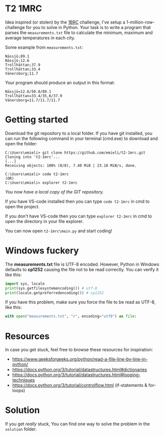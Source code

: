 # T2 1MRC
Idea inspired (or stolen) by the [1BRC](https://1brc.dev) challenge, I've setup a 1-million-row-challenge for you to solve in Python.
Your task is to write a program that parses the `measurements.txt` file to calculate the minimum, maximum and average temperatures in each city. 

Some example from `measurements.txt`:
```
Nässjö;89.1
Nässjö;12.6
Trollhättan;37.9
Trollhättan;33.4
Vänersborg;11.7
```

Your program should produce an output in this format:
```
Nässjö=12.6/50.8/89.1
Trollhättan=33.4/35,6/37.9
Vänersborg=11.7/11.7/11.7
```

# Getting started
Download the git repository to a local folder. If you have git installed, you can run the following command in your terminal (cmd.exe) to download and open the folder:
```
C:\Users\emieli> git clone https://github.com/emieli/t2-1mrc.git
Cloning into 't2-1mrc'...
[...]
Receiving objects: 100% (8/8), 7.40 MiB | 23.18 MiB/s, done.

C:\Users\emieli> code t2-1mrc
(OR)
C:\Users\emieli> explorer t2-1mrc
```
*You now have a local copy of the GIT repository.*

If you have VS-code installed then you can type `code t2-1mrc` in cmd to open the project. 

If you don't have VS-code then you can type `explorer t2-1mrc` in cmd to open the directory in your file explorer.

You can now open `t2-1mrc\main.py` and start coding!

# Windows fuckery
The **measurements.txt** file is UTF-8 encoded. However, Python in Windows defaults to **cp1252** causing the file not to be read correctly. You can verify it like this:
```python
import sys, locale
print(sys.getfilesystemencoding()) # utf-8
print(locale.getpreferredencoding()) # cp1252
```

If you have this problem, make sure you force the file to be read as UTF-8, like this:
```python
with open("measurements.txt", "r", encoding="utf8") as file:
```

# Resources
In case you get stuck, feel free to browse these resources for inspiration:
- https://www.geeksforgeeks.org/python/read-a-file-line-by-line-in-python/
- https://docs.python.org/3/tutorial/datastructures.html#dictionaries
- https://docs.python.org/3/tutorial/datastructures.html#looping-techniques
- https://docs.python.org/3/tutorial/controlflow.html (if-statements & for-loops)

# Solution
If you get _really_ stuck, You can find one way to solve the problem in the `solution` folder.
